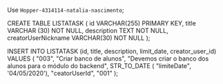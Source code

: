 Use `Hopper-4314114-natalia-nascimento`;

CREATE TABLE LISTATASK ( 
id VARCHAR(255) PRIMARY KEY, 
title VARCHAR (30) NOT NULL, 
description TEXT NOT NULL, 
creatorUserNickname VARCHAR(30) NOT NULL 
);

INSERT INTO LISTATASK (id, title, description, limit_date, creator_user_id)
VALUES (
"003", 
"Criar banco de alunos",
"Devemos criar o banco dos alunos para o módulo do backend",
STR_TO_DATE (
"limiteDate", '04/05/2020'),
"ceatorUserId", "001"
);